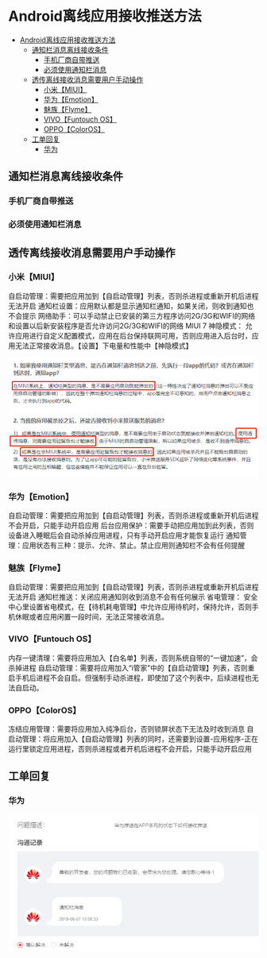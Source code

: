 # Android离线应用接收推送方法

<!-- TOC -->

- [Android离线应用接收推送方法](#android离线应用接收推送方法)
    - [通知栏消息离线接收条件](#通知栏消息离线接收条件)
        - [手机厂商自带推送](#手机厂商自带推送)
        - [必须使用通知栏消息](#必须使用通知栏消息)
    - [透传离线接收消息需要用户手动操作](#透传离线接收消息需要用户手动操作)
        - [小米【MIUI】](#小米miui)
        - [华为【Emotion】](#华为emotion)
        - [魅族【Flyme】](#魅族flyme)
        - [VIVO【Funtouch OS】](#vivofuntouch-os)
        - [OPPO【ColorOS】](#oppocoloros)
    - [工单回复](#工单回复)
        - [华为](#华为)

<!-- /TOC -->

## 通知栏消息离线接收条件

### 手机厂商自带推送

### 必须使用通知栏消息

## 透传离线接收消息需要用户手动操作

### 小米【MIUI】

自启动管理：需要把应用加到【自启动管理】列表，否则杀进程或重新开机后进程无法开启
通知栏设置：应用默认都是显示通知栏通知，如果关闭，则收到通知也不会提示
网络助手：可以手动禁止已安装的第三方程序访问2G/3G和WIFI的网络和设置以后新安装程序是否允许访问2G/3G和WIFI的网络
MIUI 7 神隐模式： 允许应用进行自定义配置模式，应用在后台保持联网可用，否则应用进入后台时，应用无法正常接收消息。【设置】下电量和性能中【神隐模式】

![](img/2019-08-07-12-24-56.png)

### 华为【Emotion】

自启动管理：需要把应用加到【自启动管理】列表，否则杀进程或重新开机后进程不会开启，只能手动开启应用
后台应用保护：需要手动把应用加到此列表，否则设备进入睡眠后会自动杀掉应用进程，只有手动开启应用才能恢复运行
通知管理：应用状态有三种：提示、允许、禁止。禁止应用则通知栏不会有任何提醒

### 魅族【Flyme】

自启动管理：需要把应用加到【自启动管理】列表，否则杀进程或重新开机后进程无法开启
通知栏推送：关闭应用通知则收到消息不会有任何展示
省电管理： 安全中心里设置省电模式，在【待机耗电管理】中允许应用待机时，保持允许，否则手机休眠或者应用闲置一段时间，无法正常接收消息。

### VIVO【Funtouch OS】

内存一键清理：需要将应用加入【白名单】列表，否则系统自带的“一键加速”，会杀掉进程
自启动管理：需要将应用加入“i管家”中的【自启动管理】列表，否则重启手机后进程不会自启。但强制手动杀进程，即使加了这个列表中，后续进程也无法自启动。

### OPPO【ColorOS】

冻结应用管理：需要将应用加入纯净后台，否则锁屏状态下无法及时收到消息
自启动管理：将应用加入【自启动管理】列表的同时，还需要到设置-应用程序-正在运行里锁定应用进程，否则杀进程或者开机后进程不会开启，只能手动开启应用

## 工单回复

### 华为
![](img/2019-08-08-10-24-46.png)